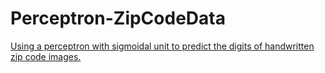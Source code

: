 # Perceptron-ZipCodeData
<a href="http://nbviewer.ipython.org/github/TAvant/Perceptron-ZipCodeData/blob/master/perceptron.ipynb">Using a perceptron with sigmoidal unit to predict the digits of handwritten zip code images.</a>